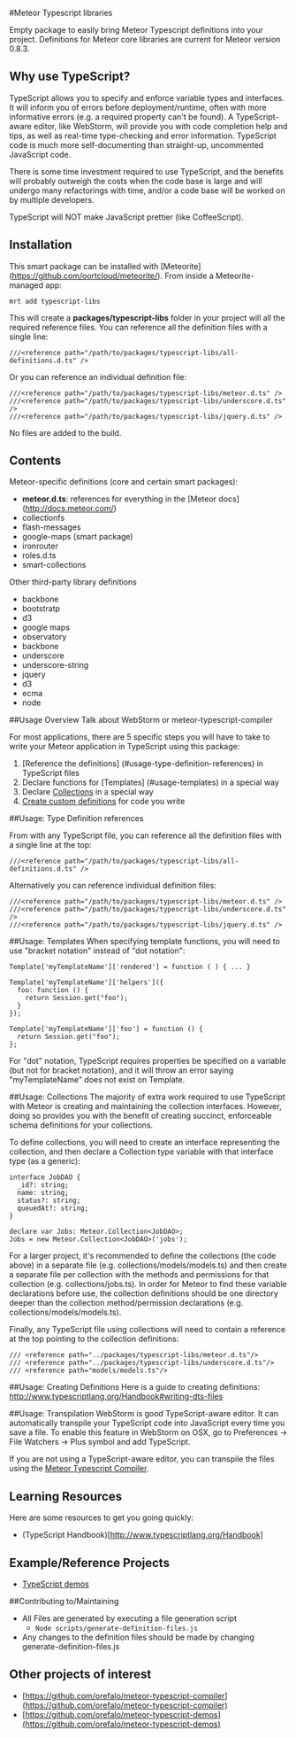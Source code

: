 #Meteor Typescript libraries

Empty package to easily bring Meteor Typescript definitions into your project.  Definitions for Meteor core libraries are current for Meteor version 0.8.3.



## Why use TypeScript?
TypeScript allows you to specify and enforce variable types and interfaces.  It will inform you of errors before deployment/runtime, often with more informative
errors (e.g. a required property can't be found).  A TypeScript-aware editor, like WebStorm, will provide you with code completion help and tips, as well as
real-time type-checking and error information.  TypeScript code is much more self-documenting than straight-up, uncommented JavaScript code.

There is some time investment required to use TypeScript, and the benefits will probably outweigh the costs when the code base is large and will undergo many
refactorings with time, and/or a code base will be worked on by multiple developers.

TypeScript will NOT make JavaScript prettier (like CoffeeScript).



## Installation
This smart package can be installed with [Meteorite] (https://github.com/oortcloud/meteorite/). From inside a Meteorite-managed app:

    mrt add typescript-libs

This will create a **packages/typescript-libs** folder in your project will all the required reference files.  You can reference all the definition files with a
single line:

    ///<reference path="/path/to/packages/typescript-libs/all-definitions.d.ts" />

Or you can reference an individual definition file:

    ///<reference path="/path/to/packages/typescript-libs/meteor.d.ts" />
    ///<reference path="/path/to/packages/typescript-libs/underscore.d.ts" />
    ///<reference path="/path/to/packages/typescript-libs/jquery.d.ts" />


No files are added to the build.



## Contents
Meteor-specific definitions (core and certain smart packages):

* **meteor.d.ts**: references for everything in the [Meteor docs] (http://docs.meteor.com/)
* collectionfs
* flash-messages
* google-maps (smart package)
* ironrouter
* roles.d.ts
* smart-collections

Other third-party library definitions

* backbone
* bootstratp
* d3
* google maps
* observatory
* backbone
* underscore
* underscore-string
* jquery
* d3
* ecma
* node



##Usage Overview
Talk about WebStorm or meteor-typescript-compiler

For most applications, there are 5 specific steps you will have to take to write your Meteor application in TypeScript using this package:

1. [Reference the definitions] (#usage-type-definition-references) in TypeScript files
2. Declare functions for [Templates] (#usage-templates) in a special way
3. Declare [Collections](#usage-collections) in a special way
4. [Create custom definitions](#usage-creating-definitions) for code you write


##Usage: Type Definition references

From with any TypeScript file, you can reference all the definition files with a single line at the top:

    ///<reference path="/path/to/packages/typescript-libs/all-definitions.d.ts" />

Alternatively you can reference individual definition files:

    ///<reference path="/path/to/packages/typescript-libs/meteor.d.ts" />
    ///<reference path="/path/to/packages/typescript-libs/underscore.d.ts" />
    ///<reference path="/path/to/packages/typescript-libs/jquery.d.ts" />



##Usage: Templates
When specifying template functions, you will need to use "bracket notation" instead of "dot notation":

    Template['myTemplateName']['rendered'] = function ( ) { ... }

    Template['myTemplateName']['helpers']({
      foo: function () {
        return Session.get("foo");
      }
    });

    Template['myTemplateName']['foo'] = function () {
      return Session.get("foo");
    };

For "dot" notation, TypeScript requires properties be specified on a variable (but not for bracket notation), and it will throw an error saying "myTemplateName" does not exist on Template.



##Usage: Collections
The majority of extra work required to use TypeScript with Meteor is creating and maintaining the collection interfaces.  However, doing so provides you with
the benefit of creating succinct, enforceable schema definitions for your collections.

To define collections, you will need to create an interface representing the collection, and then declare a Collection type variable with that interface type (as a generic):

    interface JobDAO {
      _id?: string;
      name: string;
      status?: string;
      queuedAt?: string;
    }

    declare var Jobs: Meteor.Collection<JobDAO>;
    Jobs = new Meteor.Collection<JobDAO>('jobs');

For a larger project, it's recommended to define the collections (the code above) in a separate file (e.g. collections/models/models.ts) and then create a separate file per collection with
the methods and permissions for that collection (e.g. collections/jobs.ts).  In order for Meteor to find these variable declarations before use, the collection definitions should be one
directory deeper than the collection method/permission declarations (e.g. collections/models/models.ts).

Finally, any TypeScript file using collections will need to contain a reference at the top pointing to the collection definitions:

    /// <reference path="../packages/typescript-libs/meteor.d.ts"/>
    /// <reference path="../packages/typescript-libs/underscore.d.ts"/>
    /// <reference path="models/models.ts"/>



##Usage: Creating Definitions
Here is a guide to creating definitions: <http://www.typescriptlang.org/Handbook#writing-dts-files>



##Usage: Transpilation
WebStorm is good TypeScript-aware editor.  It can automatically transpile your TypeScript code into JavaScript every time you save a file.  To enable this
feature in WebStorm on OSX, go to Preferences -> File Watchers -> Plus symbol and add TypeScript.

If you are not using a TypeScript-aware editor, you can transpile the files using the [Meteor Typescript Compiler](https://github.com/orefalo/meteor-typescript-compiler).



## Learning Resources
Here are some resources to get you going quickly:
* (TypeScript Handbook)[http://www.typescriptlang.org/Handbook]



## Example/Reference Projects
* [TypeScript demos](https://github.com/orefalo/meteor-typescript-demos)



##Contributing to/Maintaining

* All Files are generated by executing a file generation script
  * `Node scripts/generate-definition-files.js`
* Any changes to the definition files should be made by changing generate-definition-files.js



## Other projects of interest

* [https://github.com/orefalo/meteor-typescript-compiler](https://github.com/orefalo/meteor-typescript-compiler)
* [https://github.com/orefalo/meteor-typescript-demos](https://github.com/orefalo/meteor-typescript-demos)


